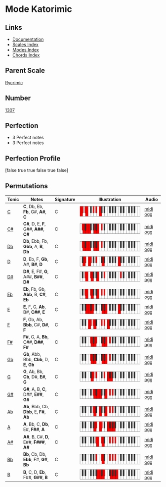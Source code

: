 # Mode Katorimic

## Links

- [Documentation](index.md)
- [Scales Index](Scales.md)
- [Modes Index](Modes.md)
- [Chords Index](Chords.md)

## Parent Scale

[Rycrimic](ScaleRycrimic.md)

## Number

[1307](https://ianring.com/musictheory/scales/1307)

## Perfection

- 3 Perfect notes
- 3 Perfect notes

## Perfection Profile

[false true true false true false]

## Permutations

| Tonic | Notes | Signature | Illustration | Audio |
|-------|-------|-----------|--------------|-------|
| [C](ModeCNaturalKatorimic.md) | **C**, Db, Eb, **Fb**, G#, **A#**, **C** | C | ![CNaturalKatorimic](ModeCNaturalKatorimic.png) | [midi](ModeCNaturalKatorimic.mid) [ogg](ModeCNaturalKatorimic.ogg) |
| [C#](ModeCSharpKatorimic.md) | **C#**, D, E, **F**, G##, **A##**, **C#** | C | ![CSharpKatorimic](ModeCSharpKatorimic.png) | [midi](ModeCSharpKatorimic.mid) [ogg](ModeCSharpKatorimic.ogg) |
| [Db](ModeDFlatKatorimic.md) | **Db**, Ebb, Fb, **Gbb**, A, **B**, **Db** | C | ![DFlatKatorimic](ModeDFlatKatorimic.png) | [midi](ModeDFlatKatorimic.mid) [ogg](ModeDFlatKatorimic.ogg) |
| [D](ModeDNaturalKatorimic.md) | **D**, Eb, F, **Gb**, A#, **B#**, **D** | C | ![DNaturalKatorimic](ModeDNaturalKatorimic.png) | [midi](ModeDNaturalKatorimic.mid) [ogg](ModeDNaturalKatorimic.ogg) |
| [D#](ModeDSharpKatorimic.md) | **D#**, E, F#, **G**, A##, **B##**, **D#** | C | ![DSharpKatorimic](ModeDSharpKatorimic.png) | [midi](ModeDSharpKatorimic.mid) [ogg](ModeDSharpKatorimic.ogg) |
| [Eb](ModeEFlatKatorimic.md) | **Eb**, Fb, Gb, **Abb**, B, **C#**, **Eb** | C | ![EFlatKatorimic](ModeEFlatKatorimic.png) | [midi](ModeEFlatKatorimic.mid) [ogg](ModeEFlatKatorimic.ogg) |
| [E](ModeENaturalKatorimic.md) | **E**, F, G, **Ab**, B#, **C##**, **E** | C | ![ENaturalKatorimic](ModeENaturalKatorimic.png) | [midi](ModeENaturalKatorimic.mid) [ogg](ModeENaturalKatorimic.ogg) |
| [F](ModeFNaturalKatorimic.md) | **F**, Gb, Ab, **Bbb**, C#, **D#**, **F** | C | ![FNaturalKatorimic](ModeFNaturalKatorimic.png) | [midi](ModeFNaturalKatorimic.mid) [ogg](ModeFNaturalKatorimic.ogg) |
| [F#](ModeFSharpKatorimic.md) | **F#**, G, A, **Bb**, C##, **D##**, **F#** | C | ![FSharpKatorimic](ModeFSharpKatorimic.png) | [midi](ModeFSharpKatorimic.mid) [ogg](ModeFSharpKatorimic.ogg) |
| [Gb](ModeGFlatKatorimic.md) | **Gb**, Abb, Bbb, **Cbb**, D, **E**, **Gb** | C | ![GFlatKatorimic](ModeGFlatKatorimic.png) | [midi](ModeGFlatKatorimic.mid) [ogg](ModeGFlatKatorimic.ogg) |
| [G](ModeGNaturalKatorimic.md) | **G**, Ab, Bb, **Cb**, D#, **E#**, **G** | C | ![GNaturalKatorimic](ModeGNaturalKatorimic.png) | [midi](ModeGNaturalKatorimic.mid) [ogg](ModeGNaturalKatorimic.ogg) |
| [G#](ModeGSharpKatorimic.md) | **G#**, A, B, **C**, D##, **E##**, **G#** | C | ![GSharpKatorimic](ModeGSharpKatorimic.png) | [midi](ModeGSharpKatorimic.mid) [ogg](ModeGSharpKatorimic.ogg) |
| [Ab](ModeAFlatKatorimic.md) | **Ab**, Bbb, Cb, **Dbb**, E, **F#**, **Ab** | C | ![AFlatKatorimic](ModeAFlatKatorimic.png) | [midi](ModeAFlatKatorimic.mid) [ogg](ModeAFlatKatorimic.ogg) |
| [A](ModeANaturalKatorimic.md) | **A**, Bb, C, **Db**, E#, **F##**, **A** | C | ![ANaturalKatorimic](ModeANaturalKatorimic.png) | [midi](ModeANaturalKatorimic.mid) [ogg](ModeANaturalKatorimic.ogg) |
| [A#](ModeASharpKatorimic.md) | **A#**, B, C#, **D**, E##, **F###**, **A#** | C | ![ASharpKatorimic](ModeASharpKatorimic.png) | [midi](ModeASharpKatorimic.mid) [ogg](ModeASharpKatorimic.ogg) |
| [Bb](ModeBFlatKatorimic.md) | **Bb**, Cb, Db, **Ebb**, F#, **G#**, **Bb** | C | ![BFlatKatorimic](ModeBFlatKatorimic.png) | [midi](ModeBFlatKatorimic.mid) [ogg](ModeBFlatKatorimic.ogg) |
| [B](ModeBNaturalKatorimic.md) | **B**, C, D, **Eb**, F##, **G##**, **B** | C | ![BNaturalKatorimic](ModeBNaturalKatorimic.png) | [midi](ModeBNaturalKatorimic.mid) [ogg](ModeBNaturalKatorimic.ogg) |
